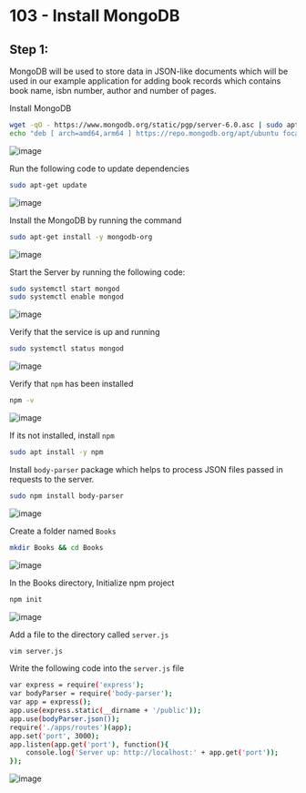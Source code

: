 # 103 - Install MongoDB
## Step 1: 
MongoDB will be used to store data in JSON-like documents which will be used in our example application for adding book records which contains book name, isbn number, author and number of pages.

Install MongoDB  
```bash
wget -qO - https://www.mongodb.org/static/pgp/server-6.0.asc | sudo apt-key add -
echo "deb [ arch=amd64,arm64 ] https://repo.mongodb.org/apt/ubuntu focal/mongodb-org/6.0 multiverse" | sudo tee /etc/apt/sources.list.d/mongodb-org-6.0.list

```
![image](https://github.com/gideonsngo/DevOpsTraining/assets/74353147/69d4cdde-cc83-431e-bef2-4c703bf8c5d0)  

Run the following code to update dependencies   
```bash
sudo apt-get update
```
![image](https://github.com/gideonsngo/DevOpsTraining/assets/74353147/e83f87ba-3ea8-41dc-b073-b4e327f5f103)  

Install the MongoDB by running the command  
```bash
sudo apt-get install -y mongodb-org
```
![image](https://github.com/gideonsngo/DevOpsTraining/assets/74353147/db1de398-afc0-4672-9354-9aad7812159a)  

Start the Server by running the following code:  
```bash
sudo systemctl start mongod
sudo systemctl enable mongod
```
![image](https://github.com/gideonsngo/DevOpsTraining/assets/74353147/bd896926-35d2-43c2-8790-6e738ba84644)  

Verify that the service is up and running  
```bash
sudo systemctl status mongod
```
![image](https://github.com/gideonsngo/DevOpsTraining/assets/74353147/4487f601-90e1-4766-8d45-58f24302a3b3)  

Verify that `npm` has been installed  
```bash
npm -v
```
![image](https://github.com/gideonsngo/DevOpsTraining/assets/74353147/4caf8b63-30f2-479a-b3d1-13c4830f6a40)

If its not installed, install `npm`  
```bash
sudo apt install -y npm
```

Install `body-parser` package which helps to process JSON files passed in requests to the server.  
```bash
sudo npm install body-parser
```
![image](https://github.com/gideonsngo/DevOpsTraining/assets/74353147/f88ed459-6708-4be4-a105-ab35d052d299)  

Create a folder named `Books`  
```bash
mkdir Books && cd Books
```
![image](https://github.com/gideonsngo/DevOpsTraining/assets/74353147/1e0aad93-ffc4-4df1-8236-b13bab9640d5)  

In the Books directory, Initialize npm project  
```bash
npm init
```
![image](https://github.com/gideonsngo/DevOpsTraining/assets/74353147/57ca77f6-da18-41b5-90f8-c5485467fbc3)  

Add a file to the directory called `server.js`  
```bash
vim server.js
```

Write the following code into the `server.js` file  
```bash
var express = require('express');
var bodyParser = require('body-parser');
var app = express();
app.use(express.static(__dirname + '/public'));
app.use(bodyParser.json());
require('./apps/routes')(app);
app.set('port', 3000);
app.listen(app.get('port'), function(){
    console.log('Server up: http://localhost:' + app.get('port'));
});
```
![image](https://github.com/gideonsngo/DevOpsTraining/assets/74353147/2501a7ca-935d-49df-be08-b716bc359291)










